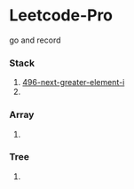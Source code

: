 # Leetcode-Pro
go and record


### Stack
1.  [496-next-greater-element-i](https://leetcode.com/problems/next-greater-element-i/)
2.  


### Array
1. 


### Tree
1. 